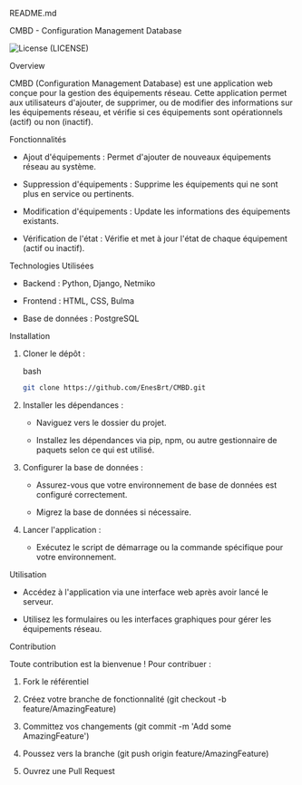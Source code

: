   
README.md

CMBD - Configuration Management Database

![License](https://img.shields.io/badge/License-MIT-blue.svg) (LICENSE)


Overview

CMBD (Configuration Management Database) est une application web conçue pour la gestion des équipements réseau. Cette application permet aux utilisateurs d'ajouter, de supprimer, ou de modifier des informations sur les équipements réseau, et vérifie si ces équipements sont opérationnels (actif) ou non (inactif).

  

Fonctionnalités

-   Ajout d'équipements : Permet d'ajouter de nouveaux équipements réseau au système.
    
-   Suppression d'équipements : Supprime les équipements qui ne sont plus en service ou pertinents.
    
-   Modification d'équipements : Update les informations des équipements existants.
    
-   Vérification de l'état : Vérifie et met à jour l'état de chaque équipement (actif ou inactif).
    

  

Technologies Utilisées

-   Backend : Python, Django, Netmiko
    
-   Frontend : HTML, CSS, Bulma
    
-   Base de données : PostgreSQL
    

  

Installation

1.  Cloner le dépôt :
    
    bash
    
    ```bash
    git clone https://github.com/EnesBrt/CMBD.git
    ```
    
2.  Installer les dépendances :
    
    -   Naviguez vers le dossier du projet.
        
    -   Installez les dépendances via pip, npm, ou autre gestionnaire de paquets selon ce qui est utilisé.
        
3.  Configurer la base de données :
    
    -   Assurez-vous que votre environnement de base de données est configuré correctement.
        
    -   Migrez la base de données si nécessaire.
        
4.  Lancer l'application :
    
    -   Exécutez le script de démarrage ou la commande spécifique pour votre environnement.
        

  

Utilisation

-   Accédez à l'application via une interface web après avoir lancé le serveur.
    
-   Utilisez les formulaires ou les interfaces graphiques pour gérer les équipements réseau.
    

  

Contribution

Toute contribution est la bienvenue ! Pour contribuer :

  

1.  Fork le référentiel
    
2.  Créez votre branche de fonctionnalité (git checkout -b feature/AmazingFeature)
    
3.  Committez vos changements (git commit -m 'Add some AmazingFeature')
    
4.  Poussez vers la branche (git push origin feature/AmazingFeature)
    
5.  Ouvrez une Pull Request
